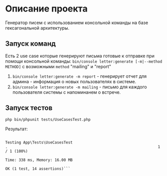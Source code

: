 # Описание проекта

Генератор писем с использованием консольной команды на базе гексагональной архитектуры.

## Запуск команд
Есть 2 use case которые генерируют письма готовые к отправке при помощи консольной команды:
`bin/console letter:generate [-m|--method METHOD]` с возможными `method` "mailing" и "report"

1. `bin/console letter:generate -m report` - генерирует отчет для админа - информация о новых пользователях в системе.
2. `bin/console letter:generate -m mailing` - письмо для каждого пользователя системы с напоминанем о встрече.

## Запуск тестов

`php bin/phpunit tests/UseCasesTest.php`

Результат:

```PHPUnit 8.5.14 by Sebastian Bergmann and contributors.

Testing App\Tests\UseCasesTest
.                                                                   1 / 1 (100%)

Time: 338 ms, Memory: 16.00 MB

OK (1 test, 14 assertions)```